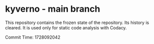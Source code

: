 # kyverno - main branch

This repository contains the frozen state of the repository.
Its history is cleared. It is used only for static code
analysis with Codacy.

Commit Time: 1728092042
